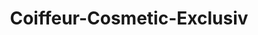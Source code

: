 ---
title: "Coiffeur-Cosmetic-Exclusiv"
url: /joachimsthal/coiffeur-cosmetic-exclusiv/
shop: Friseur
---